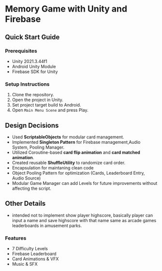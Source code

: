 # Memory Game with Unity and Firebase

## Quick Start Guide

### Prerequisites
- Unity 2021.3.44f1
- Android Unity Module
- Firebase SDK for Unity

### Setup Instructions
1. Clone the repository.
2. Open the project in Unity.
3. Set project target build to Android.
3. Open `Main Menu Scene` and press Play.

## Design Decisions
- Used **ScriptableObjects** for modular card management.
- Implemented **Singleton Pattern** for Firebase management,Audio System, Pooling Manager.
- Utilized Coroutine-based **card flip animation** and **card matched animation**.
- Created reusable **ShuffleUtility** to randomize card order.
- Encapsulation for maintaning clean code
- Object Pooling Pattern for optimization (Cards, Leaderboard Entry, Audio Source)
- Modular Game Manager can add Levels for future improvements without affecting the script.

## Other Details
- intended not to implement show player highscore, basically player can input a name and save highscore with that name same as arcade games leaderboards in amusement parks.
   


### Features
- 7 Difficulty Levels
- Firebase Leaderboard
- Card Animations & VFX
- Music & SFX
 
